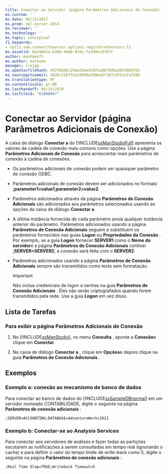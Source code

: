```yaml
---
title: Conectar ao Servidor (página Parâmetros Adicionais de Conexão) | Microsoft Docs
ms.custom: ''
ms.date: 06/13/2017
ms.prod: sql-server-2014
ms.reviewer: ''
ms.technology: ''
ms.topic: conceptual
f1_keywords:
- sql12.swb.connecttoserver.options.registeredservers.f1
ms.assetid: ba34b01a-6289-4eb8-8341-fa3d9ec87b3f
author: mashamsft
ms.author: mathoma
manager: craigg
ms.openlocfilehash: e92fbb8bc29aed54e43925a0670d9a365388df62
ms.sourcegitcommit: 3026c22b7fba19059a769ea5f367c4f51efaf286
ms.translationtype: MT
ms.contentlocale: pt-BR
ms.lasthandoff: 06/15/2019
ms.locfileid: "62808667"
---
```

# <a name="connect-to-server-additional-connection-parameters-page"></a>Conectar ao Servidor (página Parâmetros Adicionais de Conexão)
  A caixa de diálogo **Conectar a** do [!INCLUDE[ssManStudioFull](../includes/ssmanstudiofull-md.md)] apresenta os valores de cadeia de conexão mais comuns como opções. Use a página **Parâmetros Adicionais de Conexão** para acrescentar mais parâmetros de conexão à cadeia de conexões.  
  
-   Os parâmetros adicionais de conexão podem ser quaisquer parâmetro de conexão ODBC.  
  
-   Parâmetros adicionais de conexão devem ser adicionados no formato **;parameter1=value1;parameter2=value2**.  
  
-   Parâmetros adicionados através da página **Parâmetros de Conexão Adicionais** são adicionados aos parâmetros selecionados usando as opções da caixa de diálogo **Conectar a** .  
  
-   A última instância fornecida de cada parâmetro anula qualquer instância anterior do parâmetro. Parâmetros adicionados usando a página **Parâmetros de Conexão Adicionais** seguem e substituem os parâmetros fornecidos nas guias **Logon** ou **Propriedades da Conexão** . Por exemplo, se a guia **Logon** fornecer **SERVER1** como o **Nome do servidor**e a página **Parâmetros de Conexão Adicionais** contiver **;SERVER=SERVER2**, a conexão será feita com o **SERVER2**.  
  
-   Parâmetros adicionados usando a página **Parâmetros de Conexão Adicionais** sempre são transmitidos como texto sem formatação.  
  
    > [!IMPORTANT]  
    >  Não inclua credenciais de logon e senhas na guia **Parâmetros de Conexão Adicionais** . Eles não serão criptografados quando forem transmitidos pela rede. Use a guia **Logon** em vez disso.  
  
## <a name="task-list"></a>Lista de Tarefas  
  
### <a name="to-show-the-additional-connection-parameters-page"></a>Para exibir a página Parâmetros Adicionais de Conexão  
  
1.  No [!INCLUDE[ssManStudio](../includes/ssmanstudio-md.md)], no menu **Consulta** , aponte a **Conexão**e clique em **Conectar**.  
  
2.  Na caixa de diálogo **Conectar a** , clique em **Opções**e depois clique na guia **Parâmetros de Conexão Adicionais** .  
  
## <a name="examples"></a>Exemplos  
  
### <a name="example-a-connecting-to-the-database-engine"></a>Exemplo a: conexão ao mecanismo de banco de dados  
 Para conectar ao banco de dados do [!INCLUDE[ssSampleDBnormal](../includes/sssampledbnormal-md.md)] em um servidor nomeado CONTABILIDADE, digite o seguinte na página **Parâmetros de conexão adicionais** :  
  
```  
;SERVER=ACCOUNTING;DATABASE=AdventureWorks2012  
```  
  
### <a name="example-b-connecting-to-analysis-services"></a>Exemplo b: Conectar-se ao Analysis Services  
 Para conectar aos servidores de análises e fazer todas as partições escutarem as notificações a serem consultadas em tempo real (ignorando o cache) e para definir o valor do tempo limite de write-back como 5, digite o seguinte na página **Parâmetros de conexão adicionais** :  
  
```  
;Real Time Olap=TRUE;Writeback Timeout=5  
```  
  
  
